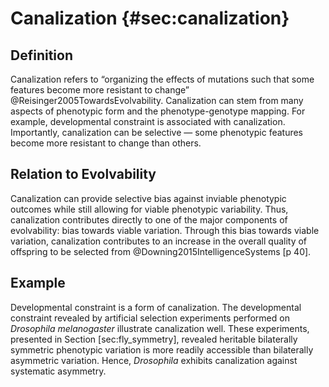 Canalization {#sec:canalization}
============

Definition
----------

Canalization refers to “organizing the effects of mutations such that some features become more resistant to change” @Reisinger2005TowardsEvolvability.
Canalization can stem from many aspects of phenotypic form and the phenotype-genotype mapping.
For example, developmental constraint is associated with canalization.
Importantly, canalization can be selective — some phenotypic features become more resistant to change than others.

Relation to Evolvability
------------------------

Canalization can provide selective bias against inviable phenotypic outcomes while still allowing for viable phenotypic variability.
Thus, canalization contributes directly to one of the major components of evolvability: bias towards viable variation.
Through this bias towards viable variation, canalization contributes to an increase in the overall quality of offspring to be selected from @Downing2015IntelligenceSystems [p 40].

Example
-------

Developmental constraint is a form of canalization.
The developmental constraint revealed by artificial selection experiments performed on *Drosophila melanogaster* illustrate canalization well.
These experiments, presented in Section \[sec:fly\_symmetry\], revealed heritable bilaterally symmetric phenotypic variation is more readily accessible than bilaterally asymmetric variation.
Hence, *Drosophila* exhibits canalization against systematic asymmetry.
